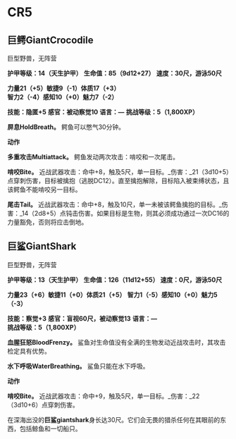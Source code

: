 # CR5

## 巨鳄GiantCrocodile

巨型野兽，无阵营

**护甲等级：14（天生护甲）**
**生命值：85（9d12+27）**
**速度：30尺，游泳50尺**

**力量21（+5）敏捷9（-1）体质17（+3）**
**智力2（-4）感知10（+0）魅力7（-2）**

**技能：隐匿+5**
**感官：被动察觉10**
**语言：—**
**挑战等级：5（1,800XP）**

**屏息HoldBreath。** 鳄鱼可以憋气30分钟。

**动作**

**多重攻击Multiattack。** 鳄鱼发动两次攻击：啃咬和一次尾击。

**啃咬Bite。** 近战武器攻击：命中+8，触及5尺，单一目标。_伤害：_21（3d10+5）点穿刺伤害，目标被擒抱（逃脱DC12）。直至擒抱解除，目标陷入被束缚状态，且该鳄鱼不能啃咬另一目标。

**尾击Tail。** 近战武器攻击：命中+8，触及10尺，单一未被该鳄鱼擒抱的目标。_伤害：_14（2d8+5）点钝击伤害。如果目标是生物，则其必须成功通过一次DC16的力量豁免，否则将应击倒地。

## 巨鲨GiantShark

巨型野兽，无阵营

**护甲等级：13（天生护甲）**
**生命值：126（11d12+55）**
**速度：0尺，游泳50尺**

**力量23（+6）敏捷11（+0）体质21（+5）**
**智力1（-5）感知10（+0）魅力5（-3）**

**技能：察觉+3**
**感官：盲视60尺，被动察觉13**
**语言：—**
**挑战等级：5（1,800XP）**

**血腥狂怒BloodFrenzy。** 鲨鱼对生命值没有全满的生物发动近战攻击时，其攻击检定具有优势。

**水下呼吸WaterBreathing。** 鲨鱼只能在水下呼吸。

**动作**

**啃咬Bite。** 近战武器攻击：命中+9，触及5尺，单一目标。_伤害：_22（3d10+6）点穿刺伤害。

在深海出没的**巨鲨giantshark**身长达30尺。它们会无畏的猎杀任何在其眼前的东西，包括鲸鱼和一切船只。

